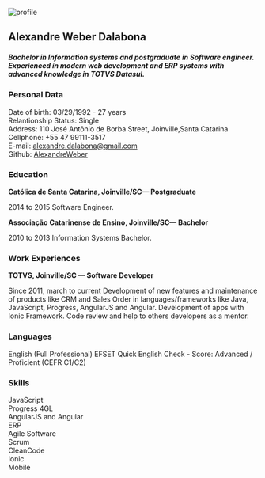 ![profile](https://avatars3.githubusercontent.com/u/9654982?s=400&u=4b05a403856348a3187d4943453784c2a98416e7&v=4 "profile")

## Alexandre Weber Dalabona
##### Bachelor in Information systems and postgraduate in Software engineer. Experienced in modern web development and ERP systems with advanced knowledge in TOTVS Datasul. 

### **Personal Data**
Date of birth: 03/29/1992 - 27 years<br/>
Relantionship Status: Single<br/>
Address: 110 José Antônio de Borba Street, Joinville,Santa Catarina<br/>
Cellphone: +55 47 99111-3517<br/>
E-mail: alexandre.dalabona@gmail.com<br/>
Github: [AlexandreWeber](https://github.com/AlexandreWeber "AlexandreWeber")


### **Education**
**Católica de Santa Catarina, Joinville/SC— Postgraduate**

2014 to 2015
Software Engineer.

**Associação Catarinense de Ensino, Joinville/SC— Bachelor**

2010 to 2013
Information Systems Bachelor.

### **Work Experiences**
**TOTVS, Joinville/SC — Software Developer**

Since 2011, march to current
Development of new features and maintenance of products like CRM and Sales Order in languages/frameworks like Java, JavaScript, Progress, AngularJS and Angular.
Development of  apps with Ionic Framework.
Code review and help to others developers as a mentor.

### **Languages**
English  (Full Professional)
EFSET Quick English Check - Score: Advanced / Proficient (CEFR C1/C2) 

### **Skills**
JavaScript <br/>
Progress 4GL <br/>
AngularJS and Angular<br/>
ERP<br/>
Agile Software<br/>
Scrum<br/>
CleanCode<br/>
Ionic<br/>
Mobile<br/>
